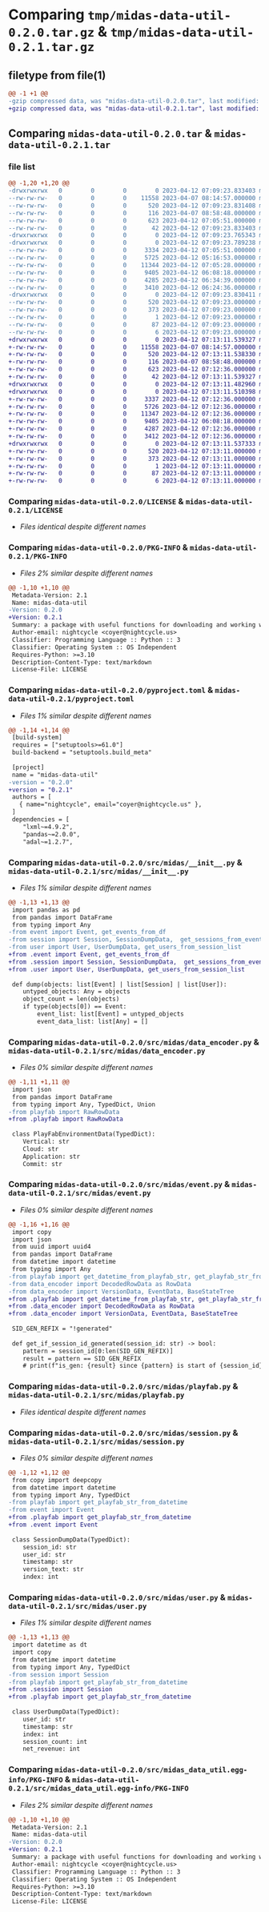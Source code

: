 # Comparing `tmp/midas-data-util-0.2.0.tar.gz` & `tmp/midas-data-util-0.2.1.tar.gz`

## filetype from file(1)

```diff
@@ -1 +1 @@
-gzip compressed data, was "midas-data-util-0.2.0.tar", last modified: Wed Apr 12 07:09:23 2023, max compression
+gzip compressed data, was "midas-data-util-0.2.1.tar", last modified: Wed Apr 12 07:13:11 2023, max compression
```

## Comparing `midas-data-util-0.2.0.tar` & `midas-data-util-0.2.1.tar`

### file list

```diff
@@ -1,20 +1,20 @@
-drwxrwxrwx   0        0        0        0 2023-04-12 07:09:23.833403 midas-data-util-0.2.0/
--rw-rw-rw-   0        0        0    11558 2023-04-07 08:14:57.000000 midas-data-util-0.2.0/LICENSE
--rw-rw-rw-   0        0        0      520 2023-04-12 07:09:23.831408 midas-data-util-0.2.0/PKG-INFO
--rw-rw-rw-   0        0        0      116 2023-04-07 08:58:48.000000 midas-data-util-0.2.0/README.md
--rw-rw-rw-   0        0        0      623 2023-04-12 07:05:51.000000 midas-data-util-0.2.0/pyproject.toml
--rw-rw-rw-   0        0        0       42 2023-04-12 07:09:23.833403 midas-data-util-0.2.0/setup.cfg
-drwxrwxrwx   0        0        0        0 2023-04-12 07:09:23.765343 midas-data-util-0.2.0/src/
-drwxrwxrwx   0        0        0        0 2023-04-12 07:09:23.789238 midas-data-util-0.2.0/src/midas/
--rw-rw-rw-   0        0        0     3334 2023-04-12 07:05:51.000000 midas-data-util-0.2.0/src/midas/__init__.py
--rw-rw-rw-   0        0        0     5725 2023-04-12 05:16:53.000000 midas-data-util-0.2.0/src/midas/data_encoder.py
--rw-rw-rw-   0        0        0    11344 2023-04-12 07:05:28.000000 midas-data-util-0.2.0/src/midas/event.py
--rw-rw-rw-   0        0        0     9405 2023-04-12 06:08:18.000000 midas-data-util-0.2.0/src/midas/playfab.py
--rw-rw-rw-   0        0        0     4285 2023-04-12 06:34:39.000000 midas-data-util-0.2.0/src/midas/session.py
--rw-rw-rw-   0        0        0     3410 2023-04-12 06:24:36.000000 midas-data-util-0.2.0/src/midas/user.py
-drwxrwxrwx   0        0        0        0 2023-04-12 07:09:23.830411 midas-data-util-0.2.0/src/midas_data_util.egg-info/
--rw-rw-rw-   0        0        0      520 2023-04-12 07:09:23.000000 midas-data-util-0.2.0/src/midas_data_util.egg-info/PKG-INFO
--rw-rw-rw-   0        0        0      373 2023-04-12 07:09:23.000000 midas-data-util-0.2.0/src/midas_data_util.egg-info/SOURCES.txt
--rw-rw-rw-   0        0        0        1 2023-04-12 07:09:23.000000 midas-data-util-0.2.0/src/midas_data_util.egg-info/dependency_links.txt
--rw-rw-rw-   0        0        0       87 2023-04-12 07:09:23.000000 midas-data-util-0.2.0/src/midas_data_util.egg-info/requires.txt
--rw-rw-rw-   0        0        0        6 2023-04-12 07:09:23.000000 midas-data-util-0.2.0/src/midas_data_util.egg-info/top_level.txt
+drwxrwxrwx   0        0        0        0 2023-04-12 07:13:11.539327 midas-data-util-0.2.1/
+-rw-rw-rw-   0        0        0    11558 2023-04-07 08:14:57.000000 midas-data-util-0.2.1/LICENSE
+-rw-rw-rw-   0        0        0      520 2023-04-12 07:13:11.538330 midas-data-util-0.2.1/PKG-INFO
+-rw-rw-rw-   0        0        0      116 2023-04-07 08:58:48.000000 midas-data-util-0.2.1/README.md
+-rw-rw-rw-   0        0        0      623 2023-04-12 07:12:36.000000 midas-data-util-0.2.1/pyproject.toml
+-rw-rw-rw-   0        0        0       42 2023-04-12 07:13:11.539327 midas-data-util-0.2.1/setup.cfg
+drwxrwxrwx   0        0        0        0 2023-04-12 07:13:11.482960 midas-data-util-0.2.1/src/
+drwxrwxrwx   0        0        0        0 2023-04-12 07:13:11.510398 midas-data-util-0.2.1/src/midas/
+-rw-rw-rw-   0        0        0     3337 2023-04-12 07:12:36.000000 midas-data-util-0.2.1/src/midas/__init__.py
+-rw-rw-rw-   0        0        0     5726 2023-04-12 07:12:36.000000 midas-data-util-0.2.1/src/midas/data_encoder.py
+-rw-rw-rw-   0        0        0    11347 2023-04-12 07:12:36.000000 midas-data-util-0.2.1/src/midas/event.py
+-rw-rw-rw-   0        0        0     9405 2023-04-12 06:08:18.000000 midas-data-util-0.2.1/src/midas/playfab.py
+-rw-rw-rw-   0        0        0     4287 2023-04-12 07:12:36.000000 midas-data-util-0.2.1/src/midas/session.py
+-rw-rw-rw-   0        0        0     3412 2023-04-12 07:12:36.000000 midas-data-util-0.2.1/src/midas/user.py
+drwxrwxrwx   0        0        0        0 2023-04-12 07:13:11.537333 midas-data-util-0.2.1/src/midas_data_util.egg-info/
+-rw-rw-rw-   0        0        0      520 2023-04-12 07:13:11.000000 midas-data-util-0.2.1/src/midas_data_util.egg-info/PKG-INFO
+-rw-rw-rw-   0        0        0      373 2023-04-12 07:13:11.000000 midas-data-util-0.2.1/src/midas_data_util.egg-info/SOURCES.txt
+-rw-rw-rw-   0        0        0        1 2023-04-12 07:13:11.000000 midas-data-util-0.2.1/src/midas_data_util.egg-info/dependency_links.txt
+-rw-rw-rw-   0        0        0       87 2023-04-12 07:13:11.000000 midas-data-util-0.2.1/src/midas_data_util.egg-info/requires.txt
+-rw-rw-rw-   0        0        0        6 2023-04-12 07:13:11.000000 midas-data-util-0.2.1/src/midas_data_util.egg-info/top_level.txt
```

### Comparing `midas-data-util-0.2.0/LICENSE` & `midas-data-util-0.2.1/LICENSE`

 * *Files identical despite different names*

### Comparing `midas-data-util-0.2.0/PKG-INFO` & `midas-data-util-0.2.1/PKG-INFO`

 * *Files 2% similar despite different names*

```diff
@@ -1,10 +1,10 @@
 Metadata-Version: 2.1
 Name: midas-data-util
-Version: 0.2.0
+Version: 0.2.1
 Summary: a package with useful functions for downloading and working with midas generated analytics data
 Author-email: nightcycle <coyer@nightcycle.us>
 Classifier: Programming Language :: Python :: 3
 Classifier: Operating System :: OS Independent
 Requires-Python: >=3.10
 Description-Content-Type: text/markdown
 License-File: LICENSE
```

### Comparing `midas-data-util-0.2.0/pyproject.toml` & `midas-data-util-0.2.1/pyproject.toml`

 * *Files 1% similar despite different names*

```diff
@@ -1,14 +1,14 @@
 [build-system]
 requires = ["setuptools>=61.0"]
 build-backend = "setuptools.build_meta"
 
 [project]
 name = "midas-data-util"
-version = "0.2.0"
+version = "0.2.1"
 authors = [
   { name="nightcycle", email="coyer@nightcycle.us" },
 ]
 dependencies = [
 	"lxml~=4.9.2", 
 	"pandas~=2.0.0",
 	"adal~=1.2.7",
```

### Comparing `midas-data-util-0.2.0/src/midas/__init__.py` & `midas-data-util-0.2.1/src/midas/__init__.py`

 * *Files 1% similar despite different names*

```diff
@@ -1,13 +1,13 @@
 import pandas as pd
 from pandas import DataFrame
 from typing import Any
-from event import Event, get_events_from_df
-from session import Session, SessionDumpData,  get_sessions_from_events, get_survival_rate
-from user import User, UserDumpData, get_users_from_session_list
+from .event import Event, get_events_from_df
+from .session import Session, SessionDumpData,  get_sessions_from_events, get_survival_rate
+from .user import User, UserDumpData, get_users_from_session_list
 
 def dump(objects: list[Event] | list[Session] | list[User]):
 	untyped_objects: Any = objects
 	object_count = len(objects)
 	if type(objects[0]) == Event:
 		event_list: list[Event] = untyped_objects
 		event_data_list: list[Any] = []
```

### Comparing `midas-data-util-0.2.0/src/midas/data_encoder.py` & `midas-data-util-0.2.1/src/midas/data_encoder.py`

 * *Files 0% similar despite different names*

```diff
@@ -1,11 +1,11 @@
 import json
 from pandas import DataFrame
 from typing import Any, TypedDict, Union
-from playfab import RawRowData
+from .playfab import RawRowData
 
 class PlayFabEnvironmentData(TypedDict):
 	Vertical: str
 	Cloud: str
 	Application: str
 	Commit: str
```

### Comparing `midas-data-util-0.2.0/src/midas/event.py` & `midas-data-util-0.2.1/src/midas/event.py`

 * *Files 0% similar despite different names*

```diff
@@ -1,16 +1,16 @@
 import copy
 import json
 from uuid import uuid4
 from pandas import DataFrame
 from datetime import datetime
 from typing import Any
-from playfab import get_datetime_from_playfab_str, get_playfab_str_from_datetime
-from data_encoder import DecodedRowData as RowData
-from data_encoder import VersionData, EventData, BaseStateTree
+from .playfab import get_datetime_from_playfab_str, get_playfab_str_from_datetime
+from .data_encoder import DecodedRowData as RowData
+from .data_encoder import VersionData, EventData, BaseStateTree
 
 SID_GEN_REFIX = "!generated"
 
 def get_if_session_id_generated(session_id: str) -> bool:
 	pattern = session_id[0:len(SID_GEN_REFIX)]
 	result = pattern == SID_GEN_REFIX
 	# print(f"is_gen: {result} since {pattern} is start of {session_id}")
```

### Comparing `midas-data-util-0.2.0/src/midas/playfab.py` & `midas-data-util-0.2.1/src/midas/playfab.py`

 * *Files identical despite different names*

### Comparing `midas-data-util-0.2.0/src/midas/session.py` & `midas-data-util-0.2.1/src/midas/session.py`

 * *Files 0% similar despite different names*

```diff
@@ -1,12 +1,12 @@
 from copy import deepcopy
 from datetime import datetime
 from typing import Any, TypedDict
-from playfab import get_playfab_str_from_datetime
-from event import Event
+from .playfab import get_playfab_str_from_datetime
+from .event import Event
 
 class SessionDumpData(TypedDict):
 	session_id: str
 	user_id: str
 	timestamp: str
 	version_text: str
 	index: int
```

### Comparing `midas-data-util-0.2.0/src/midas/user.py` & `midas-data-util-0.2.1/src/midas/user.py`

 * *Files 1% similar despite different names*

```diff
@@ -1,13 +1,13 @@
 import datetime as dt
 import copy
 from datetime import datetime
 from typing import Any, TypedDict
-from session import Session
-from playfab import get_playfab_str_from_datetime
+from .session import Session
+from .playfab import get_playfab_str_from_datetime
 
 class UserDumpData(TypedDict):
 	user_id: str
 	timestamp: str
 	index: int
 	session_count: int
 	net_revenue: int
```

### Comparing `midas-data-util-0.2.0/src/midas_data_util.egg-info/PKG-INFO` & `midas-data-util-0.2.1/src/midas_data_util.egg-info/PKG-INFO`

 * *Files 2% similar despite different names*

```diff
@@ -1,10 +1,10 @@
 Metadata-Version: 2.1
 Name: midas-data-util
-Version: 0.2.0
+Version: 0.2.1
 Summary: a package with useful functions for downloading and working with midas generated analytics data
 Author-email: nightcycle <coyer@nightcycle.us>
 Classifier: Programming Language :: Python :: 3
 Classifier: Operating System :: OS Independent
 Requires-Python: >=3.10
 Description-Content-Type: text/markdown
 License-File: LICENSE
```

